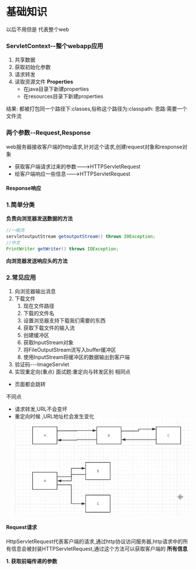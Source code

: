 # 基础知识
以后不用但是 代表整个web

### ServletContext--整个webapp应用
1. 共享数据
2. 获取初始化参数
3. 请求转发
4. 读取资源文件
**Properties**
   * 在java目录下新建properties
   * 在resources目录下新建properties

结果: 都被打包同一个路径下:classes,俗称这个路径为:classpath:
思路:需要一个文件流

### 两个参数--Request,Response
web服务器接收客户端的http请求,针对这个请求,创建request对象和response对象

  * 获取客户端请求过来的参数--->HTTPServletRequest
  * 给客户端响应一些信息--->HTTPServletRequest

#### Response响应
### 1.简单分类
**负责向浏览器发送数据的方法**
```java
//一般流
servletoutputStream getoutputStream() throws IOException;
//中文
PrintWriter getWriter() throws IOException;
```
**向浏览器发送响应头的方法**
### 2.常见应用
1. 向浏览器输出消息
2. 下载文件
    1. 现在文件路径
    2. 下载的文件名
    3. 设置浏览器支持下载我们需要的东西
    4. 获取下载文件的输入流
    5. 创建缓冲区
    6. 获取InputStream对象
    7. 将FileOutputStream流写入buffer缓冲区
    8. 使用InputStream将缓冲区的数据输出到客户端
3. 验证码---ImageServlet
4. 实现重定向(重点)
面试题:重定向与转发区别
相同点
  * 页面都会跳转

不同点
* 请求转发,URL不会变坏
* 重定向时候 ,URL地址栏会发生变化
![重定向--请求转发](resources/2.png)

#### Request请求
  HttpServletRequest代表客户端的请求,通过http协议访问服务器,http请求中的所有信息会被封装HTTPServletRequest,通过这个方法可以获取客户端的 **所有信息**

**1. 获取前端传递的参数**